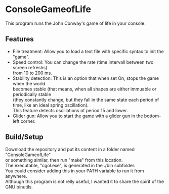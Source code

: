 
# ConsoleGameofLife

This program runs the John Conway's game of life in your console.  

## Features

- File treatment: Allow you to load a text file with specific syntax to init the  
"game".  
- Speed control: You can change the rate (time intervall between two screen refreshs)  
from 10 to 200 ms.  
- Stability detection: This is an option that when set On, stops the game when the world  
becomes stable (that means, when all shapes are either immuable or periodically stable  
(they constantly change, but they fall in the same state each period of time, like an ideal spring oscillation).  
This feature detects oscillations of period 15 and lower.  
- Glider gun: Allow you to start the game with a glider gun in the bottom-left corner.  

## Build/Setup

Download the repository and put its content in a folder named "ConsoleGameofLife"  
or something similar, then run "make" from this location.  
The executable, "cgol.exe", is generated in the ./bin subfolder.  
You could consider adding this in your PATH variable to run it from anywhere.  
Although this program is not relly useful, I wanted it to share the spirit of the GNU binutils.
